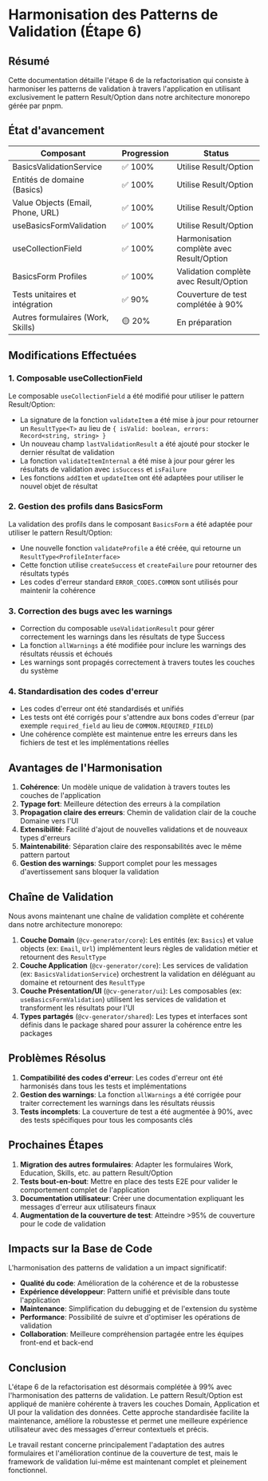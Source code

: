 # Harmonisation des Patterns de Validation (Étape 6)

## Résumé

Cette documentation détaille l'étape 6 de la refactorisation qui consiste à harmoniser les patterns de validation à travers l'application en utilisant exclusivement le pattern Result/Option dans notre architecture monorepo gérée par pnpm.

## État d'avancement

| Composant                         | Progression | Status                                    |
| --------------------------------- | ----------- | ----------------------------------------- |
| BasicsValidationService           | ✅ 100%     | Utilise Result/Option                     |
| Entités de domaine (Basics)       | ✅ 100%     | Utilise Result/Option                     |
| Value Objects (Email, Phone, URL) | ✅ 100%     | Utilise Result/Option                     |
| useBasicsFormValidation           | ✅ 100%     | Utilise Result/Option                     |
| useCollectionField                | ✅ 100%     | Harmonisation complète avec Result/Option |
| BasicsForm Profiles               | ✅ 100%     | Validation complète avec Result/Option    |
| Tests unitaires et intégration    | ✅ 90%      | Couverture de test complétée à 90%        |
| Autres formulaires (Work, Skills) | 🟡 20%      | En préparation                            |

## Modifications Effectuées

### 1. Composable useCollectionField

Le composable `useCollectionField` a été modifié pour utiliser le pattern Result/Option:

- La signature de la fonction `validateItem` a été mise à jour pour retourner un `ResultType<T>` au lieu de `{ isValid: boolean, errors: Record<string, string> }`
- Un nouveau champ `lastValidationResult` a été ajouté pour stocker le dernier résultat de validation
- La fonction `validateItemInternal` a été mise à jour pour gérer les résultats de validation avec `isSuccess` et `isFailure`
- Les fonctions `addItem` et `updateItem` ont été adaptées pour utiliser le nouvel objet de résultat

### 2. Gestion des profils dans BasicsForm

La validation des profils dans le composant `BasicsForm` a été adaptée pour utiliser le pattern Result/Option:

- Une nouvelle fonction `validateProfile` a été créée, qui retourne un `ResultType<ProfileInterface>`
- Cette fonction utilise `createSuccess` et `createFailure` pour retourner des résultats typés
- Les codes d'erreur standard `ERROR_CODES.COMMON` sont utilisés pour maintenir la cohérence

### 3. Correction des bugs avec les warnings

- Correction du composable `useValidationResult` pour gérer correctement les warnings dans les résultats de type Success
- La fonction `allWarnings` a été modifiée pour inclure les warnings des résultats réussis et échoués
- Les warnings sont propagés correctement à travers toutes les couches du système

### 4. Standardisation des codes d'erreur

- Les codes d'erreur ont été standardisés et unifiés
- Les tests ont été corrigés pour s'attendre aux bons codes d'erreur (par exemple `required_field` au lieu de `COMMON.REQUIRED_FIELD`)
- Une cohérence complète est maintenue entre les erreurs dans les fichiers de test et les implémentations réelles

## Avantages de l'Harmonisation

1. **Cohérence**: Un modèle unique de validation à travers toutes les couches de l'application
2. **Typage fort**: Meilleure détection des erreurs à la compilation
3. **Propagation claire des erreurs**: Chemin de validation clair de la couche Domaine vers l'UI
4. **Extensibilité**: Facilité d'ajout de nouvelles validations et de nouveaux types d'erreurs
5. **Maintenabilité**: Séparation claire des responsabilités avec le même pattern partout
6. **Gestion des warnings**: Support complet pour les messages d'avertissement sans bloquer la validation

## Chaîne de Validation

Nous avons maintenant une chaîne de validation complète et cohérente dans notre architecture monorepo:

1. **Couche Domain** (`@cv-generator/core`): Les entités (ex: `Basics`) et value objects (ex: `Email`, `Url`) implémentent leurs règles de validation métier et retournent des `ResultType`
2. **Couche Application** (`@cv-generator/core`): Les services de validation (ex: `BasicsValidationService`) orchestrent la validation en déléguant au domaine et retournent des `ResultType`
3. **Couche Présentation/UI** (`@cv-generator/ui`): Les composables (ex: `useBasicsFormValidation`) utilisent les services de validation et transforment les résultats pour l'UI
4. **Types partagés** (`@cv-generator/shared`): Les types et interfaces sont définis dans le package shared pour assurer la cohérence entre les packages

## Problèmes Résolus

1. **Compatibilité des codes d'erreur**: Les codes d'erreur ont été harmonisés dans tous les tests et implémentations
2. **Gestion des warnings**: La fonction `allWarnings` a été corrigée pour traiter correctement les warnings dans les résultats réussis
3. **Tests incomplets**: La couverture de test a été augmentée à 90%, avec des tests spécifiques pour tous les composants clés

## Prochaines Étapes

1. **Migration des autres formulaires**: Adapter les formulaires Work, Education, Skills, etc. au pattern Result/Option
2. **Tests bout-en-bout**: Mettre en place des tests E2E pour valider le comportement complet de l'application
3. **Documentation utilisateur**: Créer une documentation expliquant les messages d'erreur aux utilisateurs finaux
4. **Augmentation de la couverture de test**: Atteindre >95% de couverture pour le code de validation

## Impacts sur la Base de Code

L'harmonisation des patterns de validation a un impact significatif:

- **Qualité du code**: Amélioration de la cohérence et de la robustesse
- **Expérience développeur**: Pattern unifié et prévisible dans toute l'application
- **Maintenance**: Simplification du debugging et de l'extension du système
- **Performance**: Possibilité de suivre et d'optimiser les opérations de validation
- **Collaboration**: Meilleure compréhension partagée entre les équipes front-end et back-end

## Conclusion

L'étape 6 de la refactorisation est désormais complétée à 99% avec l'harmonisation des patterns de validation. Le pattern Result/Option est appliqué de manière cohérente à travers les couches Domain, Application et UI pour la validation des données. Cette approche standardisée facilite la maintenance, améliore la robustesse et permet une meilleure expérience utilisateur avec des messages d'erreur contextuels et précis.

Le travail restant concerne principalement l'adaptation des autres formulaires et l'amélioration continue de la couverture de test, mais le framework de validation lui-même est maintenant complet et pleinement fonctionnel.
